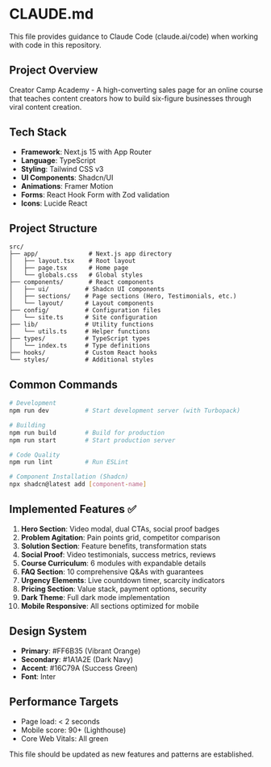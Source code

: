 # CLAUDE.md

This file provides guidance to Claude Code (claude.ai/code) when working with code in this repository.

## Project Overview

Creator Camp Academy - A high-converting sales page for an online course that teaches content creators how to build six-figure businesses through viral content creation.

## Tech Stack

- **Framework**: Next.js 15 with App Router
- **Language**: TypeScript
- **Styling**: Tailwind CSS v3
- **UI Components**: Shadcn/UI
- **Animations**: Framer Motion
- **Forms**: React Hook Form with Zod validation
- **Icons**: Lucide React

## Project Structure

```
src/
├── app/              # Next.js app directory
│   ├── layout.tsx    # Root layout
│   ├── page.tsx      # Home page
│   └── globals.css   # Global styles
├── components/       # React components
│   ├── ui/          # Shadcn UI components
│   ├── sections/    # Page sections (Hero, Testimonials, etc.)
│   └── layout/      # Layout components
├── config/          # Configuration files
│   └── site.ts      # Site configuration
├── lib/             # Utility functions
│   └── utils.ts     # Helper functions
├── types/           # TypeScript types
│   └── index.ts     # Type definitions
├── hooks/           # Custom React hooks
└── styles/          # Additional styles
```

## Common Commands

```bash
# Development
npm run dev          # Start development server (with Turbopack)

# Building
npm run build        # Build for production
npm run start        # Start production server

# Code Quality
npm run lint         # Run ESLint

# Component Installation (Shadcn)
npx shadcn@latest add [component-name]
```

## Implemented Features ✅

1. **Hero Section**: Video modal, dual CTAs, social proof badges
2. **Problem Agitation**: Pain points grid, competitor comparison
3. **Solution Section**: Feature benefits, transformation stats
4. **Social Proof**: Video testimonials, success metrics, reviews
5. **Course Curriculum**: 6 modules with expandable details
6. **FAQ Section**: 10 comprehensive Q&As with guarantees
7. **Urgency Elements**: Live countdown timer, scarcity indicators
8. **Pricing Section**: Value stack, payment options, security
9. **Dark Theme**: Full dark mode implementation
10. **Mobile Responsive**: All sections optimized for mobile

## Design System

- **Primary**: #FF6B35 (Vibrant Orange)
- **Secondary**: #1A1A2E (Dark Navy)
- **Accent**: #16C79A (Success Green)
- **Font**: Inter

## Performance Targets

- Page load: < 2 seconds
- Mobile score: 90+ (Lighthouse)
- Core Web Vitals: All green

This file should be updated as new features and patterns are established.